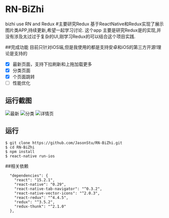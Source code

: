 # RN-BiZhi
bizhi use RN and Redux
#主要研究Redux
基于ReactNative和Redux实现了展示图片类APP,持续更新,希望一起学习讨论.
这个app 主要是研究Redux是的实现,并没有涉及太过过于复杂的UI,刚学习Redux的可以结合这个项目实践.

##完成功能
目前只针对iOS端,但是我使用的都是支持安卓和iOS的第三方开源!理论是支持的
- [x] 最新页面，支持下拉刷新和上拖加载更多
- [x] 分类页面
- [x] 个页面跳转
- [ ] 性能优化

## 运行截图
![最新](https://github.com/JasonStu/RN-BiZhi/blob/master/screenshot/1.png)
![分类](https://github.com/JasonStu/RN-BiZhi/blob/master/screenshot/2.png)
![详情页](https://github.com/JasonStu/RN-BiZhi/blob/master/screenshot/3.png)

## 运行
```
$ git clone https://github.com/JasonStu/RN-BiZhi.git
$ cd RN-BiZhi
$ npm install
$ react-native run-ios
```

##相关依赖
```
  "dependencies": {
    "react": "15.2.1",
    "react-native": "0.29",
    "react-native-tab-navigator": "^0.3.2",
    "react-native-vector-icons": "^2.0.3",
    "react-redux": "^4.4.5",
    "redux": "^3.5.2",
    "redux-thunk": "^2.1.0"
  },
  ```
